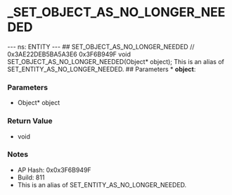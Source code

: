 # _SET_OBJECT_AS_NO_LONGER_NEEDED

--- ns: ENTITY --- ## SET_OBJECT_AS_NO_LONGER_NEEDED  // 0x3AE22DEB5BA5A3E6 0x3F6B949F void SET_OBJECT_AS_NO_LONGER_NEEDED(Object* object);  This is an alias of SET_ENTITY_AS_NO_LONGER_NEEDED.  ## Parameters * **object**:

### Parameters
* Object* object

### Return Value
* void

### Notes
* AP Hash: 0x0x3F6B949F
* Build: 811
* This is an alias of SET_ENTITY_AS_NO_LONGER_NEEDED.

